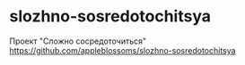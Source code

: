 # slozhno-sosredotochitsya
Проект "Сложно сосредоточиться" https://github.com/appleblossoms/slozhno-sosredotochitsya
